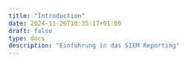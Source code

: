 ```yaml
---
title: "Introduction"
date: 2024-11-26T10:35:17+01:00
draft: false
type: docs
description: "Einführung in das SIEM Reporting"
---
```


